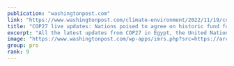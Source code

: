 ```yaml
---
publication: "washingtonpost.com"
link: "https://www.washingtonpost.com/climate-environment/2022/11/19/cop27-climate-conference-egypt-updates/"
title: "COP27 live updates: Nations poised to agree on historic fund for climate harms"
excerpt: "All the latest updates from COP27 in Egypt, the United Nations climate change conference in its final hours. "
image: "https://www.washingtonpost.com/wp-apps/imrs.php?src=https://arc-anglerfish-washpost-prod-washpost.s3.amazonaws.com/public/D7ZYNK6DETUY4X6NNBFWM7TFPM.jpg&w=1440"
group: pro
rank: 9
---
```

